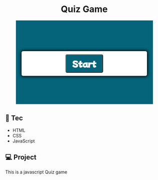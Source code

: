 <h1 align="center"> Quiz Game </h1> 

<p align="center">
  <img src="./game.png" alt="" />
</p>

## 🚀 Tec

- HTML
- CSS
- JavaScript

## 💻 Project

This is a javascript Quiz game